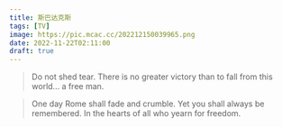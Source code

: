 ```yaml
---
title: 斯巴达克斯
tags: [TV]
image: https://pic.mcac.cc/202212150039965.png
date: 2022-11-22T02:11:00
draft: true
---
```


> Do not shed tear.
> There is no greater victory than to fall from this world... a free man.

> One day Rome shall fade and crumble.
> Yet you shall always be remembered.
> In the hearts of all who yearn for freedom.

